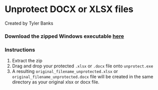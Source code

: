 # Unprotect DOCX or XLSX files

Created by Tyler Banks

### Download the zipped Windows executable [here](https://github.com/tjbanks/unprotect/releases/download/v1.0/unprotect.zip)

### Instructions

1. Extract the zip
1. Drag and drop your protected `.xlsx` or `.docx` file onto `unprotect.exe` 
1. A resulting `original_filename_unprotected.xlsx` or `original_filename_unprotected.docx` file will be created in the same directory as your original xlsx or docx file.


